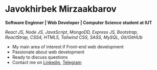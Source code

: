# **Javokhirbek Mirzaakbarov**
**Software Enginner | Web Developer | Computer Science student at IUT**

*React JS, Node JS, JavaScript, MongoDD, Express JS, Bootstrap, ReactStrap, CSS4, HTML5, Tailwind CSS, SASS, MySQL, Git/GitHUb*

- My main area of interest if Front-end web development
- Passionate about web development
- Ready to discuss questions
- Contact me on [Linkedin](https://www.linkedin.com/in/javokhirbek-mirzaakbarov/), [Telegram](https://t.me/Code_Breaker_2000)



<!---
Javokhirbek2000/Javokhirbek2000 is a ✨ special ✨ repository because its `README.md` (this file) appears on your GitHub profile.
You can click the Preview link to take a look at your changes.
--->
